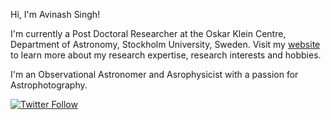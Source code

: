Hi, I'm Avinash Singh!

I'm currently a Post Doctoral Researcher at the Oskar Klein Centre, Department of Astronomy, Stockholm University, Sweden. Visit my [website](https://singhavinash.net) to learn more about my research expertise, research interests and hobbies. 

I'm an Observational Astronomer and Asrophysicist with a passion for Astrophotography.

[![Twitter Follow](https://img.shields.io/twitter/follow/pixelbrew_?style=social)](https://twitter.com/pixelbrew_)
